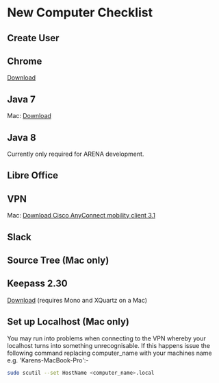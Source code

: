New Computer Checklist
======================

Create User
-----------

Chrome
------
[Download](http://www.google.com/chrome/)

Java 7
------
Mac: [Download](https://s3-ap-southeast-2.amazonaws.com/stocksoftware-installers/jdk7/mac/jdk-7u79-macosx-x64.dmg)

Java 8
------
Currently only required for ARENA development.

Libre Office
------------

VPN
---
Mac: [Download Cisco AnyConnect mobility client 3.1](https://s3-ap-southeast-2.amazonaws.com/stocksoftware-installers/CiscoAnyConnect/mac/anyconnect-macosx-i386-3.1.06079-k9.dmg)

Slack
-----

Source Tree (Mac only)
----------------------

Keepass 2.30
------------
[Download](http://keepass.info/download.html) (requires Mono and XQuartz on a Mac)


Set up Localhost (Mac only)
----------------
You may run into problems when connecting to the VPN whereby your localhost turns into something unrecognisable.  If this happens issue the following command replacing computer_name with your machines name e.g. 'Karens-MacBook-Pro':-
```sh
sudo scutil --set HostName <computer_name>.local
```